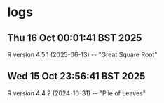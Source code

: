 # logs

## Thu 16 Oct 00:01:41 BST 2025
R version 4.5.1 (2025-06-13) -- "Great Square Root"

## Wed 15 Oct 23:56:41 BST 2025
R version 4.4.2 (2024-10-31) -- "Pile of Leaves"


